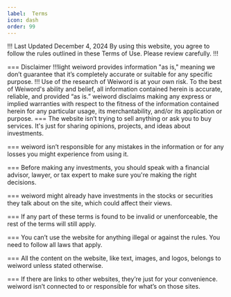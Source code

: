 ```yaml
---
label:  Terms
icon: dash
order: 99
---
```


!!! Last Updated December 4, 2024
By using this website, you agree to follow the rules outlined in these Terms of Use. Please review carefully. 
!!!

=== Disclaimer
!!!light
weiword provides information "as is," meaning we don’t guarantee that it’s completely accurate or suitable for any specific purpose.
!!!
Use of the research of Weiword is at your own risk. To the best of Weiword's ability and belief, all information contained herein is accurate, reliable, and provided “as is.” weiword disclaims making any express or implied warranties with respect to the fitness of the information contained herein for any particular usage, its merchantability, and/or its application or purpose.
=== The website isn’t trying to sell anything or ask you to buy services. It's just for sharing opinions, projects, and ideas about investments.

=== weiword isn’t responsible for any mistakes in the information or for any losses you might experience from using it.

=== Before making any investments, you should speak with a financial advisor, lawyer, or tax expert to make sure you're making the right decisions.

=== weiword might already have investments in the stocks or securities they talk about on the site, which could affect their views.

=== If any part of these terms is found to be invalid or unenforceable, the rest of the terms will still apply.

=== You can’t use the website for anything illegal or against the rules. You need to follow all laws that apply.

=== All the content on the website, like text, images, and logos, belongs to weiword unless stated otherwise. 

=== If there are links to other websites, they’re just for your convenience. weiword isn’t connected to or responsible for what’s on those sites.
